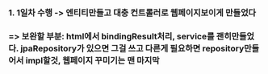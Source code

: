 ### 1. 1일차 수행 -> 엔티티만들고 대충 컨트롤러로 웹페이지보이게 만들었다
### => 보완할 부분: html에서 bindingResult처리, service를 괜히만들었다. jpaRepository가 있으면 그걸 쓰고 다른게 필요하면 repository만들어서 impl할것, 웹페이지 꾸미기는 맨 마지막
